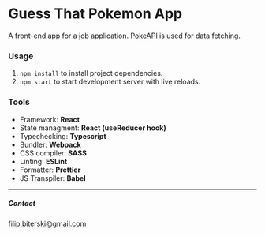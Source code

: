 # Guess That Pokemon App
A front-end app for a job application. [PokeAPI](https://pokeapi.co/) is used for data fetching.

### Usage

1. `npm install` to install project dependencies.
2. `npm start` to start development server with live reloads.

### Tools
- Framework: **React**
- State managment: **React (useReducer hook)**
- Typechecking: **Typescript**
- Bundler: **Webpack**
- CSS compiler: **SASS**
- Linting: **ESLint**
- Formatter: **Prettier**
- JS Transpiler: **Babel**

___

##### Contact
filip.biterski@gmail.com
